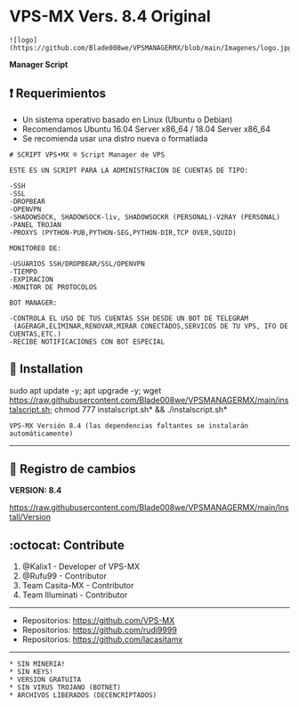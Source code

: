 # VPS-MX Vers. 8.4 Original

```
![logo](https://github.com/Blade008we/VPSMANAGERMX/blob/main/Imagenes/logo.jpg)

```

**Manager Script**

## :heavy_exclamation_mark: Requerimientos

* Un sistema operativo basado en Linux (Ubuntu o Debian) 
* Recomendamos Ubuntu 16.04 Server x86_64 / 18.04 Server x86_64
* Se recomienda usar una distro nueva o formatiada

```
# SCRIPT VPS•MX ® Script Manager de VPS

ESTE ES UN SCRIPT PARA LA ADMINISTRACION DE CUENTAS DE TIPO:

-SSH
-SSL
-DROPBEAR
-OPENVPN
-SHADOWSOCK, SHADOWSOCK-liv, SHADOWSOCKR (PERSONAL)-V2RAY (PERSONAL)
-PANEL TROJAN
-PROXYS (PYTHON-PUB,PYTHON-SEG,PYTHON-DIR,TCP OVER,SQUID)

MONITOREO DE:

-USUARIOS SSH/DROPBEAR/SSL/OPENVPN
-TIEMPO
-EXPIRACION
-MONITOR DE PROTOCOLOS

BOT MANAGER:

-CONTROLA EL USO DE TUS CUENTAS SSH DESDE UN BOT DE TELEGRAM
 (AGERAGR,ELIMINAR,RENOVAR,MIRAR CONECTADOS,SERVICOS DE TU VPS, IFO DE CUENTAS,ETC.)
-RECIBE NOTIFICACIONES CON BOT ESPECIAL
```

## :book: Installation

sudo apt update -y; apt upgrade -y; wget https://raw.githubusercontent.com/Blade008we/VPSMANAGERMX/main/instalscript.sh; chmod 777 instalscript.sh* && ./instalscript.sh*

```
VPS-MX Versión 8.4 (las dependencias faltantes se instalarán automáticamente)
```
-------------------------------------------------------------------------------

## :scroll: Registro de cambios

**VERSION: 8.4**

https://raw.githubusercontent.com/Blade008we/VPSMANAGERMX/main/Install/Version

## :octocat: Contribute

1. @Kalix1 - Developer of VPS-MX
2. @Rufu99 - Contributor
3. Team Casita-MX - Contributor
4. Team Illuminati - Contributor

-------------------------------------------------------------------------------
* Repositorios: https://github.com/VPS-MX
* Repositorios: https://github.com/rudi9999
* Repositorios: https://github.com/lacasitamx
-------------------------------------------------------------------------------

```
* SIN MINERIA! 
* SIN KEYS! 
* VERSION GRATUITA 
* SIN VIRUS TROJANO (BOTNET) 
* ARCHIVOS LIBERADOS (DECENCRIPTADOS)
```
